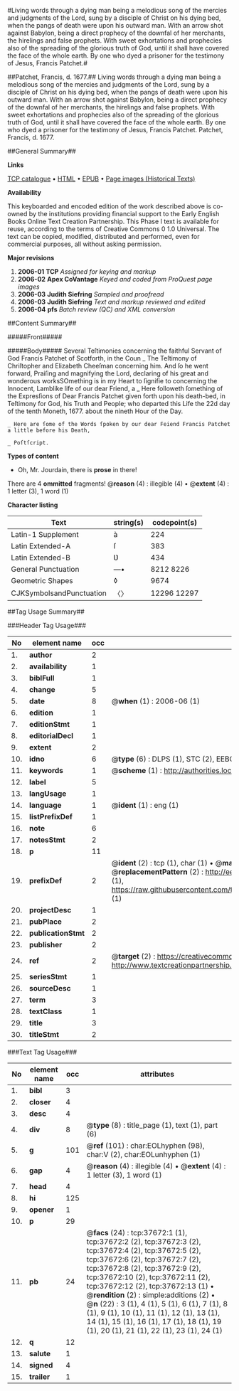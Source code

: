 #Living words through a dying man being a melodious song of the mercies and judgments of the Lord, sung by a disciple of Christ on his dying bed, when the pangs of death were upon his outward man. With an arrow shot against Babylon, being a direct prophecy of the downfal of her merchants, the hirelings and false prophets. With sweet exhortations and prophecies also of the spreading of the glorious truth of God, until it shall have covered the face of the whole earth. By one who dyed a prisoner for the testimony of Jesus, Francis Patchet.#

##Patchet, Francis, d. 1677.##
Living words through a dying man being a melodious song of the mercies and judgments of the Lord, sung by a disciple of Christ on his dying bed, when the pangs of death were upon his outward man. With an arrow shot against Babylon, being a direct prophecy of the downfal of her merchants, the hirelings and false prophets. With sweet exhortations and prophecies also of the spreading of the glorious truth of God, until it shall have covered the face of the whole earth. By one who dyed a prisoner for the testimony of Jesus, Francis Patchet.
Patchet, Francis, d. 1677.

##General Summary##

**Links**

[TCP catalogue](http://www.ota.ox.ac.uk/tcp/)  • 
[HTML](http://tei.it.ox.ac.uk/tcp/Texts-HTML/free/A56/A56570.html)  • 
[EPUB](http://tei.it.ox.ac.uk/tcp/Texts-EPUB/free/A56/A56570.epub) • 
[Page images (Historical Texts)](https://data.historicaltexts.jisc.ac.uk/view?pubId=eebo-99833197e&pageId=eebo-99833197e-37672-1)

**Availability**

This keyboarded and encoded edition of the
	       work described above is co-owned by the institutions
	       providing financial support to the Early English Books
	       Online Text Creation Partnership. This Phase I text is
	       available for reuse, according to the terms of Creative
	       Commons 0 1.0 Universal. The text can be copied,
	       modified, distributed and performed, even for
	       commercial purposes, all without asking permission.

**Major revisions**

1. __2006-01__ __TCP__ *Assigned for keying and markup*
1. __2006-02__ __Apex CoVantage__ *Keyed and coded from ProQuest page images*
1. __2006-03__ __Judith Siefring__ *Sampled and proofread*
1. __2006-03__ __Judith Siefring__ *Text and markup reviewed and edited*
1. __2006-04__ __pfs__ *Batch review (QC) and XML conversion*

##Content Summary##

#####Front#####

#####Body#####
Several Teſtimonies concerning the faithful Servant of God Francis Patchet of Scotforth, in the Coun
    _ The Teſtimony of Chriſtopher and Elizabeth Cheeſman concerning him.
And ſo he went forward, Praiſing and magnifying the Lord, declaring of his great and wonderous worksSOmething is in my Heart to ſignifie to concerning the Innocent, Lamblike life of our dear Friend, a
    _ Here followeth ſomething of the Expresſions of Dear Francis Patchet given forth upon his death-bed, in Teſtimony for God, his Truth and People; who departed this Life the 22d day of the tenth Moneth, 1677. about the nineth Hour of the Day.

    _ Here are ſome of the Words ſpoken by our dear Feiend Francis Patchet a little before his Death,

    _ Poſtſcript.

**Types of content**

  * Oh, Mr. Jourdain, there is **prose** in there!

There are 4 **ommitted** fragments! 
 @__reason__ (4) : illegible (4)  •  @__extent__ (4) : 1 letter (3), 1 word (1)

**Character listing**


|Text|string(s)|codepoint(s)|
|---|---|---|
|Latin-1 Supplement|à|224|
|Latin Extended-A|ſ|383|
|Latin Extended-B|Ʋ|434|
|General Punctuation|—•|8212 8226|
|Geometric Shapes|◊|9674|
|CJKSymbolsandPunctuation|〈〉|12296 12297|

##Tag Usage Summary##

###Header Tag Usage###

|No|element name|occ|attributes|
|---|---|---|---|
|1.|__author__|2||
|2.|__availability__|1||
|3.|__biblFull__|1||
|4.|__change__|5||
|5.|__date__|8| @__when__ (1) : 2006-06 (1)|
|6.|__edition__|1||
|7.|__editionStmt__|1||
|8.|__editorialDecl__|1||
|9.|__extent__|2||
|10.|__idno__|6| @__type__ (6) : DLPS (1), STC (2), EEBO-CITATION (1), PROQUEST (1), VID (1)|
|11.|__keywords__|1| @__scheme__ (1) : http://authorities.loc.gov/ (1)|
|12.|__label__|5||
|13.|__langUsage__|1||
|14.|__language__|1| @__ident__ (1) : eng (1)|
|15.|__listPrefixDef__|1||
|16.|__note__|6||
|17.|__notesStmt__|2||
|18.|__p__|11||
|19.|__prefixDef__|2| @__ident__ (2) : tcp (1), char (1)  •  @__matchPattern__ (2) : ([0-9\-]+):([0-9IVX]+) (1), (.+) (1)  •  @__replacementPattern__ (2) : http://eebo.chadwyck.com/downloadtiff?vid=$1&page=$2 (1), https://raw.githubusercontent.com/textcreationpartnership/Texts/master/tcpchars.xml#$1 (1)|
|20.|__projectDesc__|1||
|21.|__pubPlace__|2||
|22.|__publicationStmt__|2||
|23.|__publisher__|2||
|24.|__ref__|2| @__target__ (2) : https://creativecommons.org/publicdomain/zero/1.0/ (1), http://www.textcreationpartnership.org/docs/. (1)|
|25.|__seriesStmt__|1||
|26.|__sourceDesc__|1||
|27.|__term__|3||
|28.|__textClass__|1||
|29.|__title__|3||
|30.|__titleStmt__|2||


###Text Tag Usage###

|No|element name|occ|attributes|
|---|---|---|---|
|1.|__bibl__|3||
|2.|__closer__|4||
|3.|__desc__|4||
|4.|__div__|8| @__type__ (8) : title_page (1), text (1), part (6)|
|5.|__g__|101| @__ref__ (101) : char:EOLhyphen (98), char:V (2), char:EOLunhyphen (1)|
|6.|__gap__|4| @__reason__ (4) : illegible (4)  •  @__extent__ (4) : 1 letter (3), 1 word (1)|
|7.|__head__|4||
|8.|__hi__|125||
|9.|__opener__|1||
|10.|__p__|29||
|11.|__pb__|24| @__facs__ (24) : tcp:37672:1 (1), tcp:37672:2 (2), tcp:37672:3 (2), tcp:37672:4 (2), tcp:37672:5 (2), tcp:37672:6 (2), tcp:37672:7 (2), tcp:37672:8 (2), tcp:37672:9 (2), tcp:37672:10 (2), tcp:37672:11 (2), tcp:37672:12 (2), tcp:37672:13 (1)  •  @__rendition__ (2) : simple:additions (2)  •  @__n__ (22) : 3 (1), 4 (1), 5 (1), 6 (1), 7 (1), 8 (1), 9 (1), 10 (1), 11 (1), 12 (1), 13 (1), 14 (1), 15 (1), 16 (1), 17 (1), 18 (1), 19 (1), 20 (1), 21 (1), 22 (1), 23 (1), 24 (1)|
|12.|__q__|12||
|13.|__salute__|1||
|14.|__signed__|4||
|15.|__trailer__|1||
